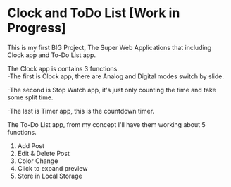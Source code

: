 # Clock and ToDo List [Work in Progress]

  This is my first BIG Project, The Super Web Applications that including Clock app and To-Do List app.

The Clock app is contains 3 functions.  
-The first is Clock app, there are Analog and Digital modes switch by slide.

-The second is Stop Watch app, it's just only counting the time and take some split time.

-The last is Timer app, this is the countdown timer.


The To-Do List app, from my concept I'll have them working about 5 functions.
1. Add Post
2. Edit & Delete Post
3. Color Change
4. Click to expand preview
5. Store in  Local Storage
